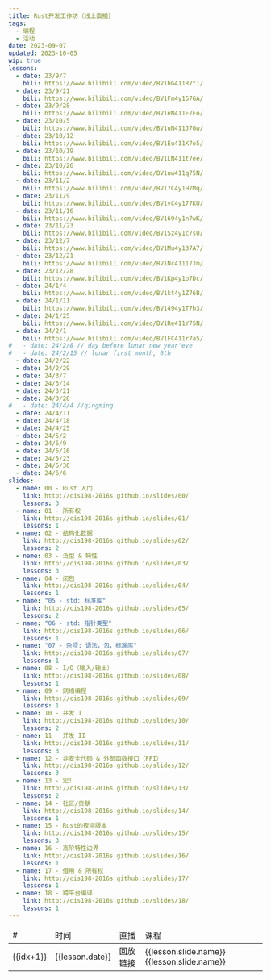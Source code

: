 ```yaml
---
title: Rust开发工作坊（线上直播）
tags:
  - 编程
  - 活动
date: 2023-09-07
updated: 2023-10-05
wip: true
lessons:
  - date: 23/9/7
    bili: https://www.bilibili.com/video/BV1bG411R7t1/
  - date: 23/9/21
    bili: https://www.bilibili.com/video/BV1Fm4y157GA/
  - date: 23/9/28
    bili: https://www.bilibili.com/video/BV1eN411E7Eo/
  - date: 23/10/5
    bili: https://www.bilibili.com/video/BV1uN411J7Gw/
  - date: 23/10/12
    bili: https://www.bilibili.com/video/BV1Eu411K7o5/
  - date: 23/10/19
    bili: https://www.bilibili.com/video/BV1LN411t7ee/
  - date: 23/10/26
    bili: https://www.bilibili.com/video/BV1uw411q75N/
  - date: 23/11/2
    bili: https://www.bilibili.com/video/BV17C4y1H7Mq/
  - date: 23/11/9
    bili: https://www.bilibili.com/video/BV1vC4y177KU/
  - date: 23/11/16
    bili: https://www.bilibili.com/video/BV1694y1n7wK/
  - date: 23/11/23
    bili: https://www.bilibili.com/video/BV1Sz4y1c7sU/
  - date: 23/12/7
    bili: https://www.bilibili.com/video/BV1Mu4y137A7/
  - date: 23/12/21
    bili: https://www.bilibili.com/video/BV1Nc41117Jm/
  - date: 23/12/28
    bili: https://www.bilibili.com/video/BV1Kp4y1o7Dc/
  - date: 24/1/4
    bili: https://www.bilibili.com/video/BV1kt4y1Z76B/
  - date: 24/1/11
    bili: https://www.bilibili.com/video/BV1494y1T7h3/
  - date: 24/1/25
    bili: https://www.bilibili.com/video/BV1Re411Y7SN/
  - date: 24/2/1
    bili: https://www.bilibili.com/video/BV1FC411r7a5/
#   - date: 24/2/8 // day before lunar new year'eve
#   - date: 24/2/15 // lunar first month, 6th
  - date: 24/2/22
  - date: 24/2/29
  - date: 24/3/7
  - date: 24/3/14
  - date: 24/3/21
  - date: 24/3/28
#   - date: 24/4/4 //qingming
  - date: 24/4/11
  - date: 24/4/18
  - date: 24/4/25
  - date: 24/5/2
  - date: 24/5/9
  - date: 24/5/16
  - date: 24/5/23
  - date: 24/5/30
  - date: 24/6/6
slides:
  - name: 00 - Rust 入门
    link: http://cis198-2016s.github.io/slides/00/
    lessons: 3
  - name: 01 - 所有权
    link: http://cis198-2016s.github.io/slides/01/
    lessons: 1
  - name: 02 - 结构化数据
    link: http://cis198-2016s.github.io/slides/02/
    lessons: 2
  - name: 03 - 泛型 & 特性
    link: http://cis198-2016s.github.io/slides/03/
    lessons: 3
  - name: 04 - 闭包
    link: http://cis198-2016s.github.io/slides/04/
    lessons: 1
  - name: "05 - std: 标准库"
    link: http://cis198-2016s.github.io/slides/05/
    lessons: 2
  - name: "06 - std: 指针类型"
    link: http://cis198-2016s.github.io/slides/06/
    lessons: 1
  - name: "07 - 杂项: 语法，包，标准库"
    link: http://cis198-2016s.github.io/slides/07/
    lessons: 1
  - name: 08 - I/O（输入/输出）
    link: http://cis198-2016s.github.io/slides/08/
    lessons: 1
  - name: 09 - 网络编程
    link: http://cis198-2016s.github.io/slides/09/
    lessons: 1
  - name: 10 - 并发 I
    link: http://cis198-2016s.github.io/slides/10/
    lessons: 2
  - name: 11 - 并发 II
    link: http://cis198-2016s.github.io/slides/11/
    lessons: 3
  - name: 12 - 非安全代码 & 外部函数接口（FFI）
    link: http://cis198-2016s.github.io/slides/12/
    lessons: 3
  - name: 13 - 宏!
    link: http://cis198-2016s.github.io/slides/13/
    lessons: 2
  - name: 14 - 社区/贡献
    link: http://cis198-2016s.github.io/slides/14/
    lessons: 1
  - name: 15 - Rust的夜间版本
    link: http://cis198-2016s.github.io/slides/15/
    lessons: 3
  - name: 16 - 高阶特性边界
    link: http://cis198-2016s.github.io/slides/16/
    lessons: 1
  - name: 17 - 借用 & 所有权
    link: http://cis198-2016s.github.io/slides/17/
    lessons: 1
  - name: 18 - 跨平台编译
    link: http://cis198-2016s.github.io/slides/18/
    lessons: 1
---
```


<script setup>
import { useData } from 'vitepress'
import { isProxy, toRaw } from 'vue';

const { frontmatter } = useData()
const lessons = toRaw(frontmatter.value).lessons
const slides = toRaw(frontmatter.value).slides
let start = 0;
for (let i = 0; i < slides.length; i++) {
  let end = start +slides[i].lessons;
  lessons[start].slide = slides[i];
  start = end;
}

// function getTitle(number) {
//     return `第 ${number} 课【${ lessons[number - 1].date }】 ${ lessons[number - 1]?.name }`;
// }

</script>

<table class="rust_table">

<thead>
<tr>
<td>#</td>
<td>时间</td>
<td>直播</td>
<td>课程</td>
</tr>
</thead>

<tbody>

<tr v-for="(lesson, idx) in lessons">
<td>{{idx+1}}</td>
<td>{{lesson.date}}</td>
<td>
<a v-if="lesson.bili" :href="lesson.bili" target="_blank">回放链接</a>
</td>
<td v-if="lesson.slide && lesson.slide.lessons > 0" :rowspan="lesson.slide.lessons">
<a v-if="lesson.slide.link" :href="lesson.slide.link" target="_blank">{{lesson.slide.name}}</a>
<span v-else>{{lesson.slide.name}}</span>
</td>
</tr>

</tbody>

</table>

<style>
    table.rust_table {

    }
</style>

